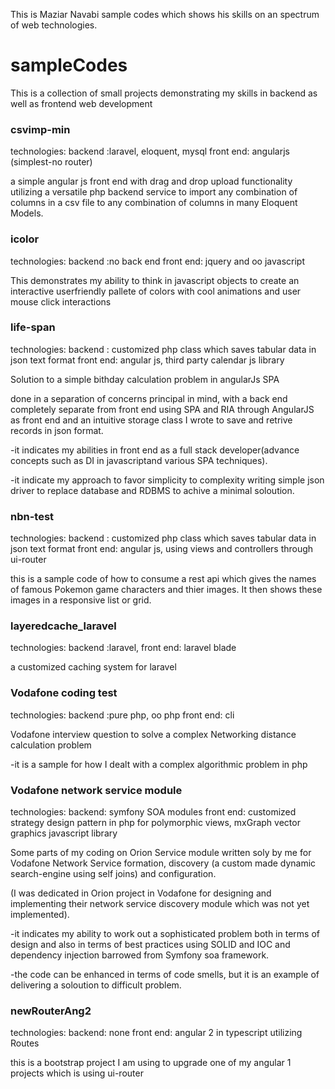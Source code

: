 This is Maziar Navabi sample codes which shows his skills on an spectrum of web technologies.

# sampleCodes
This is a collection of small projects demonstrating my skills in backend as well as frontend web development


### csvimp-min  ###
  
  technologies: 
   backend :laravel, eloquent, mysql
   front end: angularjs (simplest-no router)

  a simple angular js front end with drag and drop upload functionality
  utilizing a versatile php backend service to import any combination of columns
  in a csv file to any combination of columns in many Eloquent Models.

### icolor  ###
  
  technologies: 
   backend :no back end
   front end: jquery and oo javascript  

  This demonstrates my ability to think in javascript objects to create an interactive
  userfriendly pallete of colors with cool animations and user mouse click interactions

### life-span ###
  
  technologies: 
   backend : customized php class which saves tabular data in json text format
   front end: angular js, third party calendar js library

  Solution to a simple bithday calculation problem in angularJs SPA

done in a separation of concerns principal in mind, with a back end completely separate from front end using SPA and RIA through AngularJS as front end and an intuitive storage class I wrote to save and retrive records in json format.
  
  -it indicates my abilities in front end as a full stack developer(advance concepts such as DI in javascriptand various SPA techniques).

  -it indicate my approach to favor simplicity to complexity writing simple json driver to replace database and RDBMS to achive a minimal soloution.

### nbn-test ###

 technologies: 
   backend : customized php class which saves tabular data in json text format
   front end: angular js, using views and controllers through ui-router

   this is a sample code of how to consume a rest api which gives the names of famous Pokemon game characters and thier images.
   It then shows these images in a responsive list or grid.

### layeredcache_laravel ###

 technologies: 
   backend :laravel, 
   front end: laravel blade

  a customized caching system for laravel

### Vodafone coding test ###
  
 technologies: 
   backend :pure php, oo php
   front end: cli

 Vodafone interview question to solve a complex Networking distance calculation problem

   -it is a sample for how I dealt with a complex algorithmic problem in php


### Vodafone network service module ###
  
  technologies:
  backend: symfony SOA modules
  front end: customized strategy design pattern in php for polymorphic views, mxGraph vector graphics javascript library

 Some parts of my coding on Orion Service module written soly by me for Vodafone Network  Service formation, discovery (a custom made dynamic search-engine using self joins) and configuration.
 
  (I was dedicated in Orion project in Vodafone for designing and implementing their network service discovery module which was not yet implemented).

  -it indicates my ability to work out a sophisticated problem both in terms of design and also in terms of best practices using SOLID and IOC and dependency injection barrowed from Symfony soa framework.

 -the code can be enhanced in terms of code smells, but it is an example of delivering a soloution to difficult problem.


### newRouterAng2 ###

 technologies:
 backend: none
 front end: angular 2 in typescript utilizing Routes
 
 this is a bootstrap project I am using to upgrade one of my angular 1 projects which is using ui-router 

